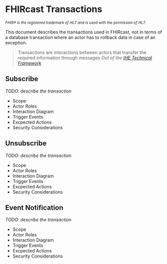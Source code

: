 # FHIRcast Transactions

<small>*FHIR&reg; is the registered trademark of HL7 and is used with the permission of HL7.*</small>

This document describes the transactions used in FHIRcast, not in terms of a database transaction where an actor has to rollback data in case of an exception. 

>Transactions are interactions between actors that transfer the required information through messages
> *Out of the [IHE Technical Framework](https://www.ihe.net/uploadedFiles/Documents/ITI/IHE_ITI_TF_Vol1.pdf)*


## Subscribe

*TODO: describe the transaction*
* Scope
* Actor Roles
* Interaction Diagram
* Trigger Events
* Excpected Actions
* Security Considerations

## Unsubscribe

*TODO: describe the transaction*
* Scope
* Actor Roles
* Interaction Diagram
* Trigger Events
* Excpected Actions
* Security Considerations

## Event Notification

*TODO: describe the transaction*
* Scope
* Actor Roles
* Interaction Diagram
* Trigger Events
* Excpected Actions
* Security Considerations
